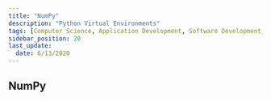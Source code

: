 ```yaml
---
title: "NumPy"
description: "Python Virtual Environments"
tags: [Computer Science, Application Development, Software Development, Python]
sidebar_position: 20
last_update:
  date: 6/13/2020
---
```


## NumPy 